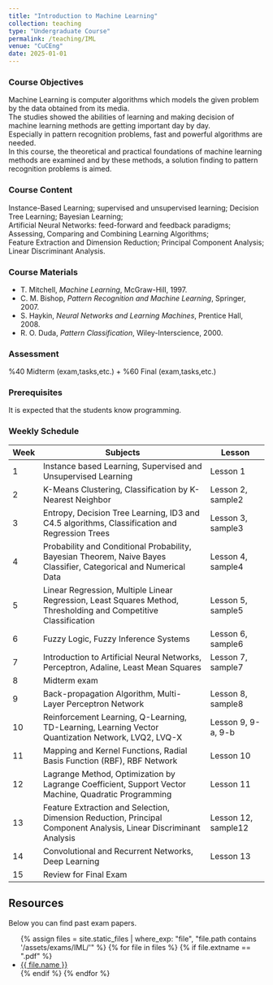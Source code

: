```yaml
---
title: "Introduction to Machine Learning"
collection: teaching
type: "Undergraduate Course"
permalink: /teaching/IML
venue: "CuCEng"
date: 2025-01-01
---
```


### Course Objectives
Machine Learning is computer algorithms which models the given problem by the data obtained from its media.  
The studies showed the abilities of learning and making decision of machine learning methods are getting important day by day.  
Especially in pattern recognition problems, fast and powerful algorithms are needed.  
In this course, the theoretical and practical foundations of machine learning methods are examined and by these methods, a solution finding to pattern recognition problems is aimed.

### Course Content
Instance-Based Learning; supervised and unsupervised learning; Decision Tree Learning; Bayesian Learning;  
Artificial Neural Networks: feed-forward and feedback paradigms; Assessing, Comparing and Combining Learning Algorithms;  
Feature Extraction and Dimension Reduction; Principal Component Analysis; Linear Discriminant Analysis.

### Course Materials
- T. Mitchell, *Machine Learning*, McGraw-Hill, 1997.  
- C. M. Bishop, *Pattern Recognition and Machine Learning*, Springer, 2007.  
- S. Haykin, *Neural Networks and Learning Machines*, Prentice Hall, 2008.  
- R. O. Duda, *Pattern Classification*, Wiley-Interscience, 2000.  

### Assessment
%40 Midterm (exam,tasks,etc.) + %60 Final (exam,tasks,etc.)

### Prerequisites
It is expected that the students know programming.

### Weekly Schedule

| Week | Subjects | Lesson |
|------|-----------|--------|
| 1 | Instance based Learning, Supervised and Unsupervised Learning | Lesson 1 |
| 2 | K-Means Clustering, Classification by K-Nearest Neighbor | Lesson 2, sample2 |
| 3 | Entropy, Decision Tree Learning, ID3 and C4.5 algorithms, Classification and Regression Trees | Lesson 3, sample3 |
| 4 | Probability and Conditional Probability, Bayesian Theorem, Naive Bayes Classifier, Categorical and Numerical Data | Lesson 4, sample4 |
| 5 | Linear Regression, Multiple Linear Regression, Least Squares Method, Thresholding and Competitive Classification | Lesson 5, sample5 |
| 6 | Fuzzy Logic, Fuzzy Inference Systems | Lesson 6, sample6 |
| 7 | Introduction to Artificial Neural Networks, Perceptron, Adaline, Least Mean Squares | Lesson 7, sample7 |
| 8 | Midterm exam |  |
| 9 | Back-propagation Algorithm, Multi-Layer Perceptron Network | Lesson 8, sample8 |
| 10 | Reinforcement Learning, Q-Learning, TD-Learning, Learning Vector Quantization Network, LVQ2, LVQ-X | Lesson 9, 9-a, 9-b |
| 11 | Mapping and Kernel Functions, Radial Basis Function (RBF), RBF Network | Lesson 10 |
| 12 | Lagrange Method, Optimization by Lagrange Coefficient, Support Vector Machine, Quadratic Programming | Lesson 11 |
| 13 | Feature Extraction and Selection, Dimension Reduction, Principal Component Analysis, Linear Discriminant Analysis | Lesson 12, sample12 |
| 14 | Convolutional and Recurrent Networks, Deep Learning | Lesson 13 |
| 15 | Review for Final Exam |  |

## Resources
Below you can find past exam papers.
<ul>
  {% assign files = site.static_files | where_exp: "file", "file.path contains '/assets/exams/IML/'" %}
  {% for file in files %}
    {% if file.extname == ".pdf" %}
      <li><a href="{{ file.path | relative_url }}">{{ file.name }}</a></li>
    {% endif %}
  {% endfor %}
</ul>
